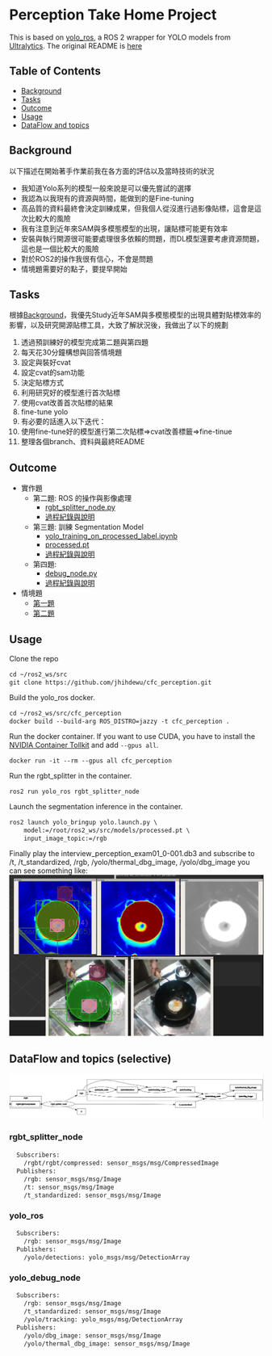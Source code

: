 # Perception Take Home Project

This is based on [yolo_ros](https://github.com/mgonzs13/yolo_ros), a ROS 2 wrapper for YOLO models from [Ultralytics](https://github.com/ultralytics/ultralytics). The original README is [here](./Original_README.md)

## Table of Contents

* [Background](#background)
* [Tasks](#tasks)
* [Outcome](#outcome)
* [Usage](#usage)
* [DataFlow and topics](#dataflow-and-topics-selective)


## Background
以下描述在開始著手作業前我在各方面的評估以及當時技術的狀況
* 我知道Yolo系列的模型一般來說是可以優先嘗試的選擇
* 我認為以我現有的資源與時間，能做到的是Fine-tuning
* 高品質的資料最終會決定訓練成果，但我個人從沒進行過影像貼標，這會是這次比較大的風險
* 我有注意到近年來SAM與多模態模型的出現，讓貼標可能更有效率
* 安裝與執行開源很可能要處理很多依賴的問題，而DL模型還要考慮資源問題，這也是一個比較大的風險
* 對於ROS2的操作我很有信心，不會是問題
* 情境題需要好的點子，要提早開始


## Tasks
根據[Background](#Background)，我優先Study近年SAM與多模態模型的出現具體對貼標效率的影響，以及研究開源貼標工具，大致了解狀況後，我做出了以下的規劃

1. 透過預訓練好的模型完成第二題與第四題
2. 每天花30分鐘構想與回答情境題
3. 設定與裝好cvat
4. 設定cvat的sam功能
4. 決定貼標方式
5. 利用研究好的模型進行首次貼標
6. 使用cvat改善首次貼標的結果
7. fine-tune yolo
8. 有必要的話進入以下迭代：
9. 使用fine-tune好的模型進行第二次貼標⇒cvat改善標籤⇒fine-tinue
10. 整理各個branch、資料與最終README

## Outcome 
* 實作題
  * 第二題: ROS 的操作與影像處理
    * [rgbt_splitter_node.py](./yolo_ros/yolo_ros/rgbt_splitter_node.py)
    * [過程紀錄與說明](./journals/q2.md)
  * 第三題: 訓練 Segmentation Model
    * [yolo_training_on_processed_label.ipynb](./dl/yolo_training_on_processed_label.ipynb)
    * [processed.pt](./models/processed.pt)
    * [過程紀錄與說明](./journals/q3.md)
  * 第四題:
    * [debug_node.py](./yolo_ros/yolo_ros/debug_node.py)
    * [過程紀錄與說明](./journals/q4.md)
* 情境題
  * [第一題](./perception_system_design/q1.md)
  * [第二題](./perception_system_design/q2.md)
## Usage
Clone the repo

```shell
cd ~/ros2_ws/src
git clone https://github.com/jhihdewu/cfc_perception.git
```
Build the yolo_ros docker.

```shell
cd ~/ros2_ws/src/cfc_perception
docker build --build-arg ROS_DISTRO=jazzy -t cfc_perception .
```

Run the docker container. If you want to use CUDA, you have to install the [NVIDIA Container Tollkit](https://docs.nvidia.com/datacenter/cloud-native/container-toolkit/latest/install-guide.html) and add `--gpus all`.

```shell
docker run -it --rm --gpus all cfc_perception
```
Run the rgbt_splitter in the container.

```shell
ros2 run yolo_ros rgbt_splitter_node
```

Launch the segmentation inference in the container.

```shell
ros2 launch yolo_bringup yolo.launch.py \
    model:=/root/ros2_ws/src/models/processed.pt \
    input_image_topic:=/rgb
```
Finally play the interview_perception_exam01_0-001.db3 and subscribe to /t, /t_standardized, /rgb, /yolo/thermal_dbg_image, /yolo/dbg_image  you can see something like:
![](./resources/rviz.png)

## DataFlow and topics (selective)
![](./resources/data_flow.png)

### rgbt_splitter_node 
```shell
  Subscribers:
    /rgbt/rgbt/compressed: sensor_msgs/msg/CompressedImage
  Publishers:
    /rgb: sensor_msgs/msg/Image
    /t: sensor_msgs/msg/Image
    /t_standardized: sensor_msgs/msg/Image
```
### yolo_ros
```shell
  Subscribers:
    /rgb: sensor_msgs/msg/Image
  Publishers:
    /yolo/detections: yolo_msgs/msg/DetectionArray

```
### yolo_debug_node
```shell
  Subscribers:
    /rgb: sensor_msgs/msg/Image
    /t_standardized: sensor_msgs/msg/Image
    /yolo/tracking: yolo_msgs/msg/DetectionArray
  Publishers:
    /yolo/dbg_image: sensor_msgs/msg/Image
    /yolo/thermal_dbg_image: sensor_msgs/msg/Image
```

